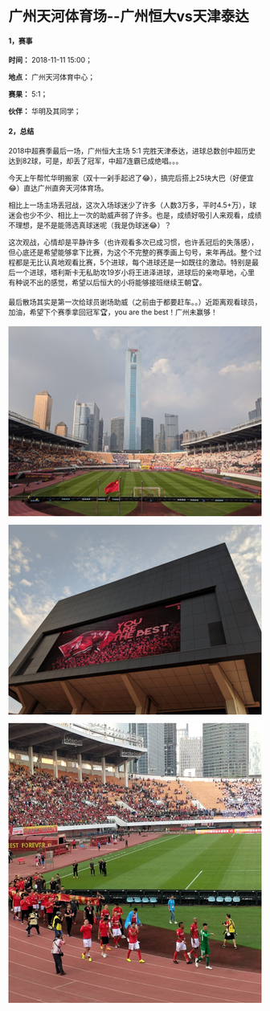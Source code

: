 # 广州天河体育场--广州恒大vs天津泰达

#### 1，赛事

**时间：** 2018-11-11 15:00；

**地点：** 广州天河体育中心；

**赛果：** 5:1；

**伙伴：** 华明及其同学；

#### 2，总结

2018中超赛季最后一场，广州恒大主场 5:1 完胜天津泰达，进球总数创中超历史达到82球，可是，却丢了冠军，中超7连霸已成绝唱。。。

今天上午帮忙华明搬家（双十一剁手起迟了😂），搞完后搭上25块大巴（好便宜😂）直达广州直奔天河体育场。

相比上一场主场丢冠战，这次入场球迷少了许多（人数3万多，平时4.5+万），球迷会也少不少、相比上一次的助威声弱了许多。也是，成绩好吸引人来观看，成绩不理想，是不是能筛选真球迷呢（我是伪球迷😂）？

这次观战，心情却是平静许多（也许观看多次已成习惯，也许丢冠后的失落感），但心底还是希望能够拿下比赛，为这个不完整的赛季画上句号，来年再战。整个过程都是无比认真地观看比赛，5个进球，每个进球还是一如既往的激动。特别是最后一个进球，塔利斯卡无私助攻19岁小将王进泽进球，进球后的亲吻草地，心里有种说不出的感觉，希望以后恒大的小将能够接班继续王朝🏆。

最后散场其实是第一次给球员谢场助威（之前由于都要赶车。。）近距离观看球员，加油，希望下个赛季拿回冠军🏆，you are the best！广州未赢够！



![image](https://github.com/XYScience/Blog/raw/master/Life/2018/11月/广州天河体育场--广州恒大vs天津泰达/Photo/panorama.jpg)

![image](https://github.com/XYScience/Blog/raw/master/Life/2018/11月/广州天河体育场--广州恒大vs天津泰达/Photo/you_are_the_best.jpg)

![image](https://github.com/XYScience/Blog/raw/master/Life/2018/11月/广州天河体育场--广州恒大vs天津泰达/Photo/thanks.png)